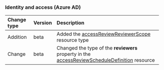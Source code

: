 ### Identity and access (Azure AD)

| **Change type** | **Version** | **Description** |
|:---|:---|:---|
|Addition|beta|Added the [accessReviewReviewerScope](/graph/api/resources/accessReviewReviewerScope?view=graph-rest-beta) resource type|
|Change|beta|Changed the type of the **reviewers** property in the [accessReviewScheduleDefinition](/graph/api/resources/accessReviewScheduleDefinition?view=graph-rest-beta) resource|
